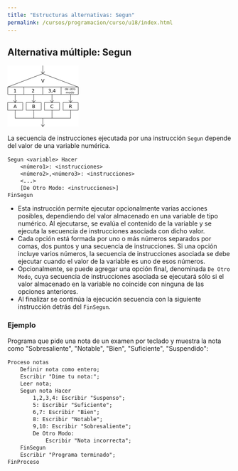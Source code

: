 ```yaml
---
title: "Estructuras alternativas: Segun"
permalink: /cursos/programacion/curso/u18/index.html
---
```


## Alternativa múltiple: Segun

![segun](img/segun.png)

La secuencia de instrucciones ejecutada por una instrucción `Segun` depende del valor de una variable numérica.

    Segun <variable> Hacer
        <número1>: <instrucciones>
        <número2>,<número3>: <instrucciones>
        <...>
        [De Otro Modo: <instrucciones>]
    FinSegun


* Esta instrucción permite ejecutar opcionalmente varias acciones posibles, dependiendo del valor almacenado en una variable de tipo numérico. Al ejecutarse, se evalúa el contenido de la variable y se ejecuta la secuencia de instrucciones asociada con dicho valor.
* Cada opción está formada por uno o más números separados por comas, dos puntos y una secuencia de instrucciones. Si una opción incluye varios números, la secuencia de instrucciones asociada se debe ejecutar cuando el valor de la variable es uno de esos números.
* Opcionalmente, se puede agregar una opción final, denominada `De Otro Modo`, cuya secuencia de instrucciones asociada se ejecutará sólo si el valor almacenado en la variable no coincide con ninguna de las opciones anteriores.
* Al finalizar se continúa la ejecución secuencia con la siguiente instrucción detrás del `FinSegun`.

### Ejemplo

Programa que pide una nota de un examen por teclado y muestra la nota como "Sobresaliente", "Notable", "Bien", "Suficiente", "Suspendido":

	Proceso notas
		Definir nota como entero;
		Escribir "Dime tu nota:";
		Leer nota;
		Segun nota Hacer
			1,2,3,4: Escribir "Suspenso";
			5: Escribir "Suficiente";
			6,7: Escribir "Bien";
			8: Escribir "Notable";
			9,10: Escribir "Sobresaliente";
			De Otro Modo:
				Escribir "Nota incorrecta";
		FinSegun
		Escribir "Programa terminado";
	FinProceso
